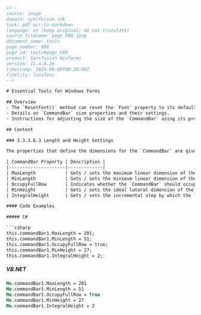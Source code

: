 ```html
<!-- 
source: image
domain: syncfusion-sdk
task: pdf-ocr-to-markdown
language: en (keep original; do not translate)
source_filename: page_088.jpeg
document_name: tools
page_number: 088
page_id: tools#page_088
product: Syncfusion Winforms
version: 11.4.0.26
timestamp: 2025-08-09T08:20:00Z
fidelity: lossless
-->

# Essential Tools for Windows Forms

## Overview
- The `ResetFont()` method can reset the `Font` property to its default value.
- Details on `CommandBar` size properties and their settings.
- Instructions for adjusting the size of the `CommandBar` using its properties during design time.

## Content

### 3.3.3.6.3 Length and Height Settings

The properties that define the dimensions for the `CommandBar` are given below. During design time, the control's size can be changed by editing these property values.

| CommandBar Property | Description |
|---------------------|-------------|
| MaxLength           | Gets / sets the maximum linear dimension of the `CommandBar`. |
| MinLength           | Gets / sets the minimum linear dimension of the `CommandBar`. |
| OccupyFullRow       | Indicates whether the `CommandBar` should occupy the entire row when docked. |
| MinHeight           | Gets / sets the ideal lateral dimension of the `CommandBar`. |
| IntegralHeight      | Gets / sets the incremental step by which the `CommandBar`'s lateral dimension increases when wrapped. |

#### Code Examples

##### C#

```csharp
this.commandBar1.MaxLength = 201;
this.commandBar1.MinLength = 51;
this.commandBar1.OccupyFullRow = true;
this.commandBar1.MinHeight = 27;
this.commandBar1.IntegralHeight = 2;
```

##### VB.NET

```vb
Me.commandBar1.MaxLength = 201
Me.commandBar1.MinLength = 51
Me.commandBar1.OccupyFullRow = True
Me.commandBar1.MinHeight = 27
Me.commandBar1.IntegralHeight = 2
```

<!-- tags: [CommandBar, SizeSettings, DesignTime, ControlProperties] keywords: [Syncfusion, WinForms, CommandBar, MaxLength, MinLength, OccupyFullRow, MinHeight, IntegralHeight] -->
```